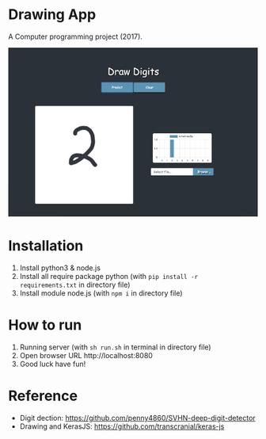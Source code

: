 # Drawing App

A Computer programming project (2017).

![](./images/1.png)

# Installation

1. Install python3 & node.js
2. Install all require package python (with `pip install -r requirements.txt` in directory file)
3. Install module node.js (with `npm i` in directory file)

# How to run

1. Running server (with `sh run.sh` in terminal in directory file)
2. Open browser URL http://localhost:8080
3. Good luck have fun!

# Reference

* Digit dection: https://github.com/penny4860/SVHN-deep-digit-detector
* Drawing and KerasJS: https://github.com/transcranial/keras-js

